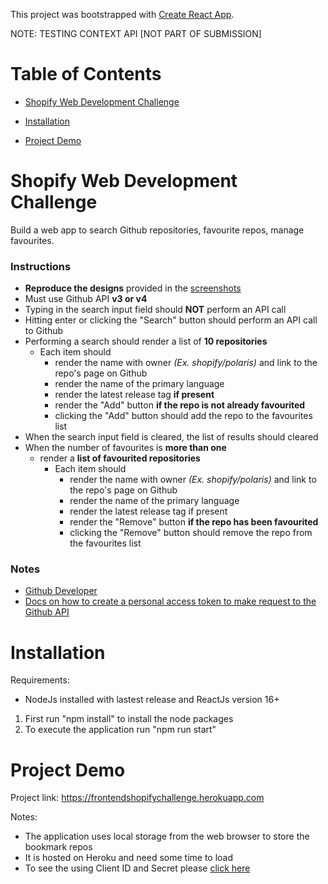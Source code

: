 This project was bootstrapped with [Create React App](https://github.com/facebookincubator/create-react-app).

NOTE: TESTING CONTEXT API [NOT PART OF SUBMISSION]

# Table of Contents

- [Shopify Web Development Challenge](#shopify-web-development-challenge)

- [Installation](#installation)

- [Project Demo](#project-demo)


# Shopify Web Development Challenge

Build a web app to search Github repositories, favourite repos, manage favourites.

### Instructions
- **Reproduce the designs** provided in the [screenshots](screenshots/desktop.jpg)
- Must use Github API **v3 or v4**
- Typing in the search input field should **NOT** perform an API call
- Hitting enter or clicking the "Search" button should perform an API call to Github
- Performing a search should render a list of **10 repositories**
	- Each item should
		- render the name with owner *(Ex. shopify/polaris)* and link to the repo's page on Github
		- render the name of the primary language
		- render the latest release tag **if present**
		- render the "Add" button **if the repo is not already favourited**
		- clicking the "Add" button should add the repo to the favourites list
- When the search input field is cleared, the list of results should cleared
- When the number of favourites is **more than one**
	- render a **list of favourited repositories**
		- Each item should
			- render the name with owner *(Ex. shopify/polaris)* and link to the repo's page on Github
			- render the name of the primary language
			- render the latest release tag if present
			- render the "Remove" button **if the repo has been favourited**
			- clicking the "Remove" button should remove the repo from the favourites list

### Notes
- [Github Developer](https://developer.github.com/)
- [Docs on how to create a personal access token to make request to the Github API](https://help.github.com/articles/creating-a-personal-access-token-for-the-command-line/)

# Installation

Requirements:
- NodeJs installed with lastest release and ReactJs version 16+
 
1. First run "npm install" to install the node packages
2. To execute the application run "npm run start"

# Project Demo

Project link: https://frontendshopifychallenge.herokuapp.com

Notes:
- The application uses local storage from the web browser to store the bookmark repos
- It is hosted on Heroku and need some time to load
- To see the using Client ID and Secret please [click here](https://github.com/lappang-cheung/frontendshopify/tree/client)
